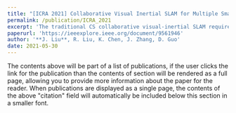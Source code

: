 ```yaml
---
title: "[ICRA 2021] Collaborative Visual Inertial SLAM for Multiple Smart Phones"
permalink: /publication/ICRA_2021
excerpt: 'The traditional CS collaborative visual-inertial SLAM requires the sharing of high-frequency IMU data, which makes it susceptible to the network. The proposed CS collaborative loop detection mechanism makes IMU data unnecessary for the server.'
paperurl: 'https://ieeexplore.ieee.org/document/9561946'
author: '**J. Liu**, R. Liu, K. Chen, J. Zhang, D. Guo'
date: 2021-05-30
---
```


The contents above will be part of a list of publications, if the user clicks the link for the publication than the contents of section will be rendered as a full page, allowing you to provide more information about the paper for the reader. When publications are displayed as a single page, the contents of the above "citation" field will automatically be included below this section in a smaller font.
